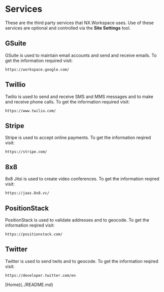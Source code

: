 # Services

These are the third party services that NX.Workspace uses.  Use of these services are optional and controlled via
the **Site Settings** tool.

## GSuite

GSuite is used to maintain email accounts and send and receive emails.  To get the information required visit:

```
https://workspace.google.com/
```

## Twillio

Twilio is used to send and receive SMS and MMS messages and to make and receive phone calls.  To get the information
required visit:

```
https://www.twilio.com/
```

## Stripe

Stripe is used to accept online payments.  To get the information reqired visit:

```
https://stripe.com/
```

## 8x8

8x8 Jitsi is used to create video conferences.  To get the information reqired visit:

```
https://jaas.8x8.vc/
```

## PositionStack

PositionStack is used to validate addresses and to geocode.  To get the information reqired visit:

```
https://positionstack.com/
```

## Twitter

Twitter is used to send twits and to geocode.  To get the information reqired visit:

```
https://developer.twitter.com/en
```


[Home)(../README.md)
